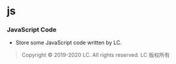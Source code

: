 # js
### JavaScript Code
- Store some JavaScript code written by LC.
> Copyright © 2019-2020 LC. All rights reserved.   LC 版权所有
